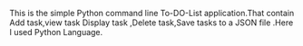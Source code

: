 This is the simple Python command line To-DO-List application.That contain Add task,view task Display task ,Delete task,Save tasks to a JSON file .Here I used Python Language.
